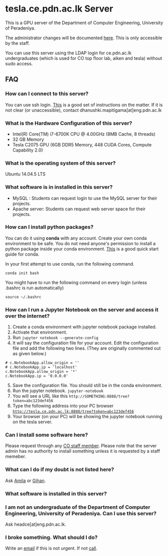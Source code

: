 # tesla.ce.pdn.ac.lk Server

This is a GPU server of the Department of Computer Engineering, University of Peradeniya. 

The administrator changes will be documented [here](https://github.com/cepdnaclk/server-documentation). This is only accessible by the staff.

You can use this server using the LDAP login for ce.pdn.ac.lk undergraduates (which is used for CO top floor lab, aiken and tesla) without sudo access.

## FAQ

### How can I connect to this server?

You can use ssh login. [This](https://ce-pdn-ac-lk.com/cewiki/server_use:use_of_servers) is a good set of instructions on the matter. If it is not clear (or unaccessible), contact dhanushki.mapitigama[at]eng.pdn.ac.lk 

### What is the Hardware Configuration of this server?
* Intel(R) Core(TM) i7-6700K CPU @ 4.00GHz (8MB Cache, 8 threads)
* 32 GB Memory
* Tesla C2075 GPU (6GB DDR5 Memory, 448 CUDA Cores, Compute Capability 2.0)

###  What is the operating system of this server?

Ubuntu 14.04.5 LTS

### What software is in installed in this server?
* MySQL : Students can request login to use the MySQL server for their projects.
* Apache server: Students can request web server space for their projects.

### How can I install python packages?

You can do it using **conda** with any account. Create your own conda environment to be safe. You do not need anyone's permission to install a python package inside your conda environment. [This](https://docs.conda.io/projects/conda/en/4.6.0/_downloads/52a95608c49671267e40c689e0bc00ca/conda-cheatsheet.pdf) is a good quick start guide for conda.
<!-- 2. **docker** with docker enabled accounts. -->

In your first attempt to use conda, run the following command.

```
conda init bash
```
You might have to run the following command on every login (unless .bashrc is run automatically)
```
source ~/.bashrc
```

### How can I run a Jupyter Notebook on the server and access it over the internet?

1. Create a conda environment with jupyter notebook package installed.
2. Activate that environment.
3. Run <code>jupyter notebook --generate-config</code>
4. It will say the configuration file for your account. Edit the configuration file and add the following two lines. (They are originally commented out as given below.)
```
# c.NotebookApp.allow_origin = ''
# c.NotebookApp.ip = 'localhost'
c.NotebookApp.allow_origin = '*'
c.NotebookApp.ip = '0.0.0.0'
```
5. Save the configuration file. You should still be in the conda environment.
6. Run the jupyter notebook. <code>jupyter-notebook</code>
7. You will see a URL like this <code>http://SOMETHING:8888/tree?token=abc123def456</code>
8. Type the following address into your PC browser <code>http://tesla.ce.pdn.ac.lk:8888/tree?token=abc123def456</code>
9. Your browser (on your PC) will be showing the jupyter notebook running on the tesla server.

###  Can I install some software here?

Please request through any [CO staff member](http://www.ce.pdn.ac.lk/academic-staff/). Please note that the server admin has no authority to install something unless it is requested by a staff memeber.

### What can I do if my doubt is not listed here?

Ask [Amila](../amila/) or [Gihan](https://gihan.me/contact/).

### What software is installed in this server?

### I am not an undergraduate of the Department of Computer Engineering, University of Peradeniya. Can I use this server?

Ask headce[at]eng.pdn.ac.lk.

### I broke something. What should I do?

Write an [email](../amila/) if this is not urgent. If not [call](../amila/).